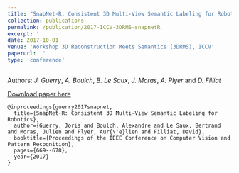 ```yaml
---
title: "SnapNet-R: Consistent 3D Multi-View Semantic Labeling for Robotics"
collection: publications
permalink: /publication/2017-ICCV-3DRMS-snapnetR
excerpt: ''
date: 2017-10-01
venue: 'Workshop 3D Reconstruction Meets Semantics (3DRMS), ICCV'
paperurl: ''
type: 'conference'
---
```


Authors: *J. Guerry*, *A. Boulch*, *B. Le Saux*, *J. Moras*, *A. Plyer* and *D. Filliat*

[Download paper here](https://aboulch.github.io/files/2017-ICCV-3DRMS-snapnetR.pdf)

```
@inproceedings{guerry2017snapnet,
  title={SnapNet-R: Consistent 3D Multi-View Semantic Labeling for Robotics},
  author={Guerry, Joris and Boulch, Alexandre and Le Saux, Bertrand and Moras, Julien and Plyer, Aur{\'e}lien and Filliat, David},
  booktitle={Proceedings of the IEEE Conference on Computer Vision and Pattern Recognition},
  pages={669--678},
  year={2017}
}
```

